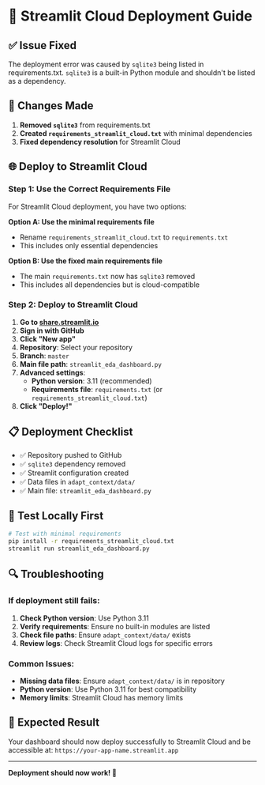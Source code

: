 # 🚀 Streamlit Cloud Deployment Guide

## ✅ **Issue Fixed**
The deployment error was caused by `sqlite3` being listed in requirements.txt. `sqlite3` is a built-in Python module and shouldn't be listed as a dependency.

## 🔧 **Changes Made**
1. **Removed `sqlite3`** from requirements.txt
2. **Created `requirements_streamlit_cloud.txt`** with minimal dependencies
3. **Fixed dependency resolution** for Streamlit Cloud

## 🌐 **Deploy to Streamlit Cloud**

### **Step 1: Use the Correct Requirements File**
For Streamlit Cloud deployment, you have two options:

**Option A: Use the minimal requirements file**
- Rename `requirements_streamlit_cloud.txt` to `requirements.txt`
- This includes only essential dependencies

**Option B: Use the fixed main requirements file**
- The main `requirements.txt` now has `sqlite3` removed
- This includes all dependencies but is cloud-compatible

### **Step 2: Deploy to Streamlit Cloud**
1. **Go to [share.streamlit.io](https://share.streamlit.io)**
2. **Sign in with GitHub**
3. **Click "New app"**
4. **Repository**: Select your repository
5. **Branch**: `master`
6. **Main file path**: `streamlit_eda_dashboard.py`
7. **Advanced settings**:
   - **Python version**: 3.11 (recommended)
   - **Requirements file**: `requirements.txt` (or `requirements_streamlit_cloud.txt`)
8. **Click "Deploy!"**

## 📋 **Deployment Checklist**
- ✅ Repository pushed to GitHub
- ✅ `sqlite3` dependency removed
- ✅ Streamlit configuration created
- ✅ Data files in `adapt_context/data/`
- ✅ Main file: `streamlit_eda_dashboard.py`

## 🧪 **Test Locally First**
```bash
# Test with minimal requirements
pip install -r requirements_streamlit_cloud.txt
streamlit run streamlit_eda_dashboard.py
```

## 🔍 **Troubleshooting**

### **If deployment still fails:**
1. **Check Python version**: Use Python 3.11
2. **Verify requirements**: Ensure no built-in modules are listed
3. **Check file paths**: Ensure `adapt_context/data/` exists
4. **Review logs**: Check Streamlit Cloud logs for specific errors

### **Common Issues:**
- **Missing data files**: Ensure `adapt_context/data/` is in repository
- **Python version**: Use Python 3.11 for best compatibility
- **Memory limits**: Streamlit Cloud has memory limits

## 🎯 **Expected Result**
Your dashboard should now deploy successfully to Streamlit Cloud and be accessible at:
`https://your-app-name.streamlit.app`

---

**Deployment should now work! 🎉**
